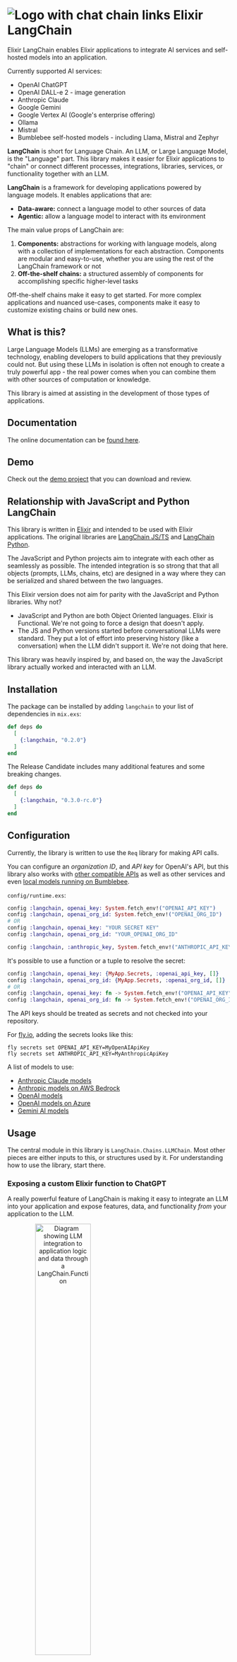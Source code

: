 # ![Logo with chat chain links](https://github.com/brainlid/langchain/blob/main/images/elixir-langchain-link-logo_32px.png?raw=true) Elixir LangChain

Elixir LangChain enables Elixir applications to integrate AI services and self-hosted models into an application.

Currently supported AI services:

- OpenAI ChatGPT
- OpenAI DALL-e 2 - image generation
- Anthropic Claude
- Google Gemini
- Google Vertex AI (Google's enterprise offering)
- Ollama
- Mistral
- Bumblebee self-hosted models - including Llama, Mistral and Zephyr

**LangChain** is short for Language Chain. An LLM, or Large Language Model, is the "Language" part. This library makes it easier for Elixir applications to "chain" or connect different processes, integrations, libraries, services, or functionality together with an LLM.

**LangChain** is a framework for developing applications powered by language models. It enables applications that are:

- **Data-aware:** connect a language model to other sources of data
- **Agentic:** allow a language model to interact with its environment

The main value props of LangChain are:

1. **Components:** abstractions for working with language models, along with a collection of implementations for each abstraction. Components are modular and easy-to-use, whether you are using the rest of the LangChain framework or not
1. **Off-the-shelf chains:** a structured assembly of components for accomplishing specific higher-level tasks

Off-the-shelf chains make it easy to get started. For more complex applications and nuanced use-cases, components make it easy to customize existing chains or build new ones.

## What is this?

Large Language Models (LLMs) are emerging as a transformative technology, enabling developers to build applications that they previously could not. But using these LLMs in isolation is often not enough to create a truly powerful app - the real power comes when you can combine them with other sources of computation or knowledge.

This library is aimed at assisting in the development of those types of applications.

## Documentation

The online documentation can be [found here](https://hexdocs.pm/langchain).

## Demo

Check out the [demo project](https://github.com/brainlid/langchain_demo) that you can download and review.

## Relationship with JavaScript and Python LangChain

This library is written in [Elixir](https://elixir-lang.org/) and intended to be used with Elixir applications. The original libraries are [LangChain JS/TS](https://js.langchain.com/) and [LangChain Python](https://python.langchain.com/).

The JavaScript and Python projects aim to integrate with each other as seamlessly as possible. The intended integration is so strong that that all objects (prompts, LLMs, chains, etc) are designed in a way where they can be serialized and shared between the two languages.

This Elixir version does not aim for parity with the JavaScript and Python libraries. Why not?

- JavaScript and Python are both Object Oriented languages. Elixir is Functional. We're not going to force a design that doesn't apply.
- The JS and Python versions started before conversational LLMs were standard. They put a lot of effort into preserving history (like a conversation) when the LLM didn't support it. We're not doing that here.

This library was heavily inspired by, and based on, the way the JavaScript library actually worked and interacted with an LLM.

## Installation

The package can be installed by adding `langchain` to your list of dependencies
in `mix.exs`:

```elixir
def deps do
  [
    {:langchain, "0.2.0"}
  ]
end
```

The Release Candidate includes many additional features and some breaking changes.

```elixir
def deps do
  [
    {:langchain, "0.3.0-rc.0"}
  ]
end
```

## Configuration

Currently, the library is written to use the `Req` library for making API calls.

You can configure an _organization ID_, and _API key_ for OpenAI's API, but this library also works with [other compatible APIs](#alternative-openai-compatible-apis) as well as other services and even [local models running on Bumblebee](#bumblebee-chat-support).

`config/runtime.exs`:

```elixir
config :langchain, openai_key: System.fetch_env!("OPENAI_API_KEY")
config :langchain, openai_org_id: System.fetch_env!("OPENAI_ORG_ID")
# OR
config :langchain, openai_key: "YOUR SECRET KEY"
config :langchain, openai_org_id: "YOUR_OPENAI_ORG_ID"

config :langchain, :anthropic_key, System.fetch_env!("ANTHROPIC_API_KEY")
```

It's possible to use a function or a tuple to resolve the secret:

```elixir
config :langchain, openai_key: {MyApp.Secrets, :openai_api_key, []}
config :langchain, openai_org_id: {MyApp.Secrets, :openai_org_id, []}
# OR
config :langchain, openai_key: fn -> System.fetch_env!("OPENAI_API_KEY") end
config :langchain, openai_org_id: fn -> System.fetch_env!("OPENAI_ORG_ID") end
```

The API keys should be treated as secrets and not checked into your repository.

For [fly.io](https://fly.io), adding the secrets looks like this:

```
fly secrets set OPENAI_API_KEY=MyOpenAIApiKey
fly secrets set ANTHROPIC_API_KEY=MyAnthropicApiKey
```

A list of models to use:

- [Anthropic Claude models](https://docs.anthropic.com/en/docs/about-claude/models)
- [Anthropic models on AWS Bedrock](https://docs.anthropic.com/en/api/claude-on-amazon-bedrock#accessing-bedrock)
- [OpenAI models](https://platform.openai.com/docs/models)
- [OpenAI models on Azure](https://learn.microsoft.com/en-us/azure/ai-services/openai/concepts/models)
- [Gemini AI models](https://ai.google.dev/gemini-api/docs/models/gemini)

## Usage

The central module in this library is `LangChain.Chains.LLMChain`. Most other pieces are either inputs to this, or structures used by it. For understanding how to use the library, start there.

### Exposing a custom Elixir function to ChatGPT

A really powerful feature of LangChain is making it easy to integrate an LLM into your application and expose features, data, and functionality _from_ your application to the LLM.

<img src="https://github.com/brainlid/langchain/blob/main/images/langchain_functions_overview_sm_v1.png?raw=true" style="text-align: center;" width=50% height=50% alt="Diagram showing LLM integration to application logic and data through a LangChain.Function">

A `LangChain.Function` bridges the gap between the LLM and our application code. We choose what to expose and using `context`, we can ensure any actions are limited to what the user has permission to do and access.

For an interactive example, refer to the project [Livebook notebook "LangChain: Executing Custom Elixir Functions"](notebooks/custom_functions.livemd).

The following is an example of a function that receives parameter arguments.

```elixir
alias LangChain.Function
alias LangChain.Message
alias LangChain.Chains.LLMChain
alias LangChain.ChatModels.ChatOpenAI
alias LangChain.Utils.ChainResult

# map of data we want to be passed as `context` to the function when
# executed.
custom_context = %{
  "user_id" => 123,
  "hairbrush" => "drawer",
  "dog" => "backyard",
  "sandwich" => "kitchen"
}

# a custom Elixir function made available to the LLM
custom_fn =
  Function.new!(%{
    name: "custom",
    description: "Returns the location of the requested element or item.",
    parameters_schema: %{
      type: "object",
      properties: %{
        thing: %{
          type: "string",
          description: "The thing whose location is being requested."
        }
      },
      required: ["thing"]
    },
    function: fn %{"thing" => thing} = _arguments, context ->
      # our context is a pretend item/location location map
      {:ok, context[thing]}
    end
  })

# create and run the chain
{:ok, updated_chain}} =
  LLMChain.new!(%{
    llm: ChatOpenAI.new!(),
    custom_context: custom_context,
    verbose: true
  })
  |> LLMChain.add_tools(custom_fn)
  |> LLMChain.add_message(Message.new_user!("Where is the hairbrush located?"))
  |> LLMChain.run(mode: :while_needs_response)

# print the LLM's answer
IO.puts(update |> ChainResult.to_string())
# => "The hairbrush is located in the drawer."
```

### Alternative OpenAI compatible APIs

There are several services or self-hosted applications that provide an OpenAI compatible API for ChatGPT-like behavior. To use a service like that, the `endpoint` of the `ChatOpenAI` struct can be pointed to an API compatible `endpoint` for chats.

For example, if a locally running service provided that feature, the following code could connect to the service:

```elixir
{:ok, updated_chain} =
  LLMChain.new!(%{
    llm: ChatOpenAI.new!(%{endpoint: "http://localhost:1234/v1/chat/completions"}),
  })
  |> LLMChain.add_message(Message.new_user!("Hello!"))
  |> LLMChain.run()
```

### Bumblebee Chat Support

Bumblebee hosted chat models are supported. There is built-in support for Llama 2, Mistral, and Zephyr models.

Currently, function calling is only supported for llama 3.1 Json Tool calling for Llama 2, Mistral, and Zephyr is NOT supported.
There is an example notebook in the notebook folder.

    ChatBumblebee.new!(%{
      serving: @serving_name,
      template_format: @template_format,
      receive_timeout: @receive_timeout,
      stream: true
    })

The `serving` is the module name of the `Nx.Serving` that is hosting the model.

See the [`LangChain.ChatModels.ChatBumblebee` documentation](https://hexdocs.pm/langchain/LangChain.ChatModels.ChatBumblebee.html) for more details.

## Testing

To run all the tests including the ones that perform live calls against the OpenAI API, use the following command:

```
mix test --include live_call
mix test --include live_open_ai
mix test --include live_ollama_ai
mix test --include live_anthropic
mix test test/tools/calculator_test.exs --include live_call
```

NOTE: This will use the configured API credentials which creates billable events.

Otherwise, running the following will only run local tests making no external API calls:

```
mix test
```

Executing a specific test, whether it is a `live_call` or not, will execute it creating a potentially billable event.

When doing local development on the `LangChain` library itself, rename the `.envrc_template` to `.envrc` and populate it with your private API values. This is only used when running live test when explicitly requested.

Use a tool like [Direnv](https://direnv.net/) or [Dotenv](https://github.com/motdotla/dotenv) to load the API values into the ENV when using the library locally.
